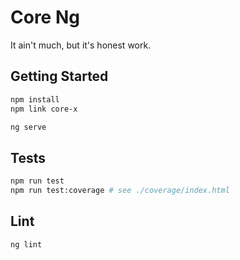 # Core Ng
It ain't much, but it's honest work. 


## Getting Started

```bash
npm install
npm link core-x

ng serve
```

## Tests

```bash
npm run test
npm run test:coverage # see ./coverage/index.html
```


## Lint

```bash
ng lint
```

